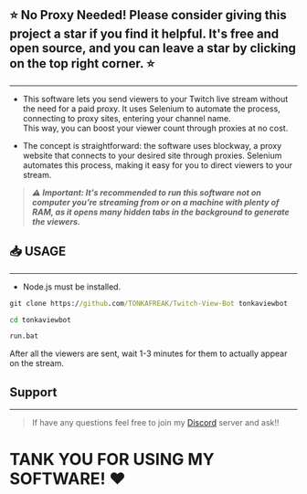 ## ⭐ No Proxy Needed! Please consider giving this project a star if you find it helpful. It's free and open source, and you can leave a star by clicking on the top right corner. ⭐
---
* This software lets you send viewers to your Twitch live stream without the need for a paid proxy. It uses Selenium to automate the process, connecting to proxy sites, entering your channel name. <br>This way, you can boost your viewer count through proxies at no cost.

* The concept is straightforward: the software uses blockway, a proxy website that connects to your desired site through proxies. Selenium automates this process, making it easy for you to direct viewers to your stream.

> ***⚠️ Important: It's recommended to run this software not on computer you’re streaming from or on a machine with plenty of RAM, as it opens many hidden tabs in the background to generate the viewers.***

## 📥 USAGE
---
* Node.js must be installed.

```cmd
git clone https://github.com/TONKAFREAK/Twitch-View-Bot tonkaviewbot

cd tonkaviewbot

run.bat
```
After all the viewers are sent, wait 1-3 minutes for them to actually appear on the stream.

## Support
---
> If have any questions feel free to join my [Discord](https://discord.gg/HVpmQWMs8F) server and ask!!

# TANK YOU FOR USING MY SOFTWARE! ❤

